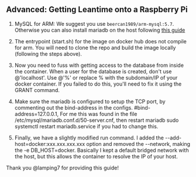   
## Advanced: Getting Leantime onto a Raspberry Pi 
  
1. MySQL for ARM: We suggest you use `beercan1989/arm-mysql:5.7`. Otherwise you can also install mariadb on the host following [this guide](https://pimylifeup.com/raspberry-pi-mysql/)

2. The entrypoint (start.sh) for the image on docker hub does not compile for arm. You will need to clone the repo and build the image locally (following the steps above).
  
3. Now you need to fuss with getting access to the database from inside the container. When a user for the database is created, don't use @'localhost'. Use @'%' or replace % with the subdomain/IP of your docker container. If you failed to do this, you'll need to fix it using the GRANT command.
  
4. Make sure the mariadb is configured to setup the TCP port, by commenting out the bind-address in the configs. #bind-address=127.0.0.1, For me this was found in the file /etc/mysql/mariadb.conf.d/50-server.cnf, then restart mariadb sudo systemctl restart mariadb.service if you had to change this.
  
5. Finally, we have a slightly modified run command. I added the --add-host=docker:xxx.xxx.xxx.xxx option and removed the --network, making the -e DB_HOST=docker. Basically I kept a default bridged network with the host, but this allows the container to resolve the IP of your host. 
  
Thank you @lamping7 for providing this guide!
